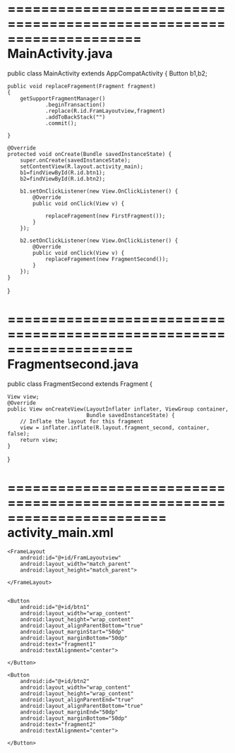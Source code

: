 ====================================================================
MainActivity.java
=====================================================================

public class MainActivity extends AppCompatActivity {
    Button b1,b2;

    public void replaceFragement(Fragment fragment)
    {
        getSupportFragmentManager()
                .beginTransaction()
                .replace(R.id.FramLayoutview,fragment)
                .addToBackStack("")
                .commit();

    }

    @Override
    protected void onCreate(Bundle savedInstanceState) {
        super.onCreate(savedInstanceState);
        setContentView(R.layout.activity_main);
        b1=findViewById(R.id.btn1);
        b2=findViewById(R.id.btn2);

        b1.setOnClickListener(new View.OnClickListener() {
            @Override
            public void onClick(View v) {

                replaceFragement(new FirstFragment());
            }
        });

        b2.setOnClickListener(new View.OnClickListener() {
            @Override
            public void onClick(View v) {
                replaceFragement(new FragmentSecond());
            }
        });
    }
}

===================================================================
Fragmentsecond.java
===================================================================
public class FragmentSecond extends Fragment {

    View view;
    @Override
    public View onCreateView(LayoutInflater inflater, ViewGroup container,
                             Bundle savedInstanceState) {
        // Inflate the layout for this fragment
        view = inflater.inflate(R.layout.fragment_second, container, false);
        return view;
    }
}

=======================================================================
activity_main.xml
====================================================================
<?xml version="1.0" encoding="utf-8"?>
<RelativeLayout xmlns:android="http://schemas.android.com/apk/res/android"
    xmlns:app="http://schemas.android.com/apk/res-auto"
    xmlns:tools="http://schemas.android.com/tools"
    android:layout_width="match_parent"
    android:layout_height="match_parent"
    tools:context=".MainActivity"
    >

    <FrameLayout
        android:id="@+id/FramLayoutview"
        android:layout_width="match_parent"
        android:layout_height="match_parent">

    </FrameLayout>


    <Button
        android:id="@+id/btn1"
        android:layout_width="wrap_content"
        android:layout_height="wrap_content"
        android:layout_alignParentBottom="true"
        android:layout_marginStart="50dp"
        android:layout_marginBottom="50dp"
        android:text="fragment1"
        android:textAlignment="center">

    </Button>

    <Button
        android:id="@+id/btn2"
        android:layout_width="wrap_content"
        android:layout_height="wrap_content"
        android:layout_alignParentEnd="true"
        android:layout_alignParentBottom="true"
        android:layout_marginEnd="50dp"
        android:layout_marginBottom="50dp"
        android:text="fragment2"
        android:textAlignment="center">

    </Button>

</RelativeLayout>
